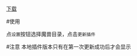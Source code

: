 [下载](https://github.com/Rick630/bigfootUpdaterForMac/raw/master/release/BigFootUpdaterForMac.zip)

#使用

点`设置`按钮选择魔兽目录，点击`更新插件`

#注意
本地插件版本只有在第一次更新成功后才会显示
